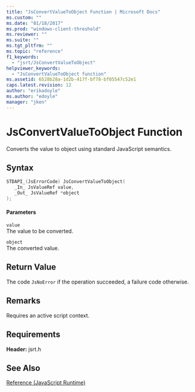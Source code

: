 ```yaml
---
title: "JsConvertValueToObject Function | Microsoft Docs"
ms.custom: ""
ms.date: "01/18/2017"
ms.prod: "windows-client-threshold"
ms.reviewer: ""
ms.suite: ""
ms.tgt_pltfrm: ""
ms.topic: "reference"
f1_keywords: 
  - "jsrt/JsConvertValueToObject"
helpviewer_keywords: 
  - "JsConvertValueToObject function"
ms.assetid: 6528b28a-1d2b-417f-bf78-bf05547c52e1
caps.latest.revision: 12
author: "erikadoyle"
ms.author: "edoyle"
manager: "jken"
---
```

# JsConvertValueToObject Function
Converts the value to object using standard JavaScript semantics.  
  
## Syntax  
  
```cpp  
STDAPI_(JsErrorCode) JsConvertValueToObject(  
   _In_ JsValueRef value,  
   _Out_ JsValueRef *object  
);  
```  
  
#### Parameters  
 `value`  
 The value to be converted.  
  
 `object`  
 The converted value.  
  
## Return Value  
 The code `JsNoError` if the operation succeeded, a failure code otherwise.  
  
## Remarks  
 Requires an active script context.  
  
## Requirements  
 **Header:** jsrt.h  
  
## See Also  
 [Reference (JavaScript Runtime)](../chakra-hosting/reference-javascript-runtime.md)